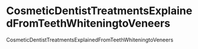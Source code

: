 # CosmeticDentistTreatmentsExplainedFromTeethWhiteningtoVeneers
CosmeticDentistTreatmentsExplainedFromTeethWhiteningtoVeneers
